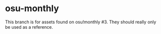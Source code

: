 # osu-monthly

This branch is for assets found on osu!monthly #3. They should really only be used as a reference.